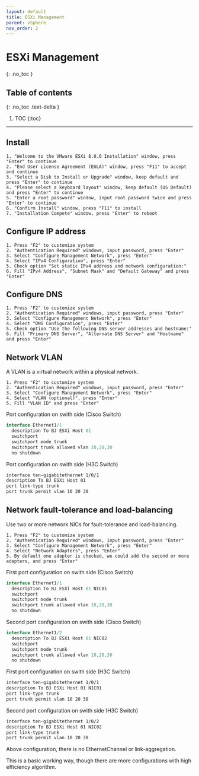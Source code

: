 ```yaml
---
layout: default
title: ESXi Management
parent: vSphere
nav_order: 2
---
```


# ESXi Management
{: .no_toc }

## Table of contents
{: .no_toc .text-delta }

1. TOC
{:toc}

---

## Install

```shell
1. "Welcome to the VMware ESXi 8.0.0 Installation" window, press "Enter" to continue
2. "End User License Agreement (EULA)" window, press "F11" to accept and continue
3. "Select a Disk to Install or Upgrade" window, keep default and press "Enter" to continue
4. "Please select a keyboard layout" window, keep default (US Default) and press "Enter" to continue
5. "Enter a root password" window, input root password twice and press "Enter" to continue
6. "Confirm Install" window, press "F11" to install
7. "Installation Compete" window, press "Enter" to reboot
```

## Configure IP address
```shell
1. Press "F2" to customize system
2. "Authentication Required" windows, input password, press "Enter"
3. Select "Configure Management Network", press "Enter"
4. Select "IPv4 Configuration", press "Enter"
5. Check option "Set static IPv4 address and network configuration:"
6. Fill "IPv4 Address", "Subnet Mask" and "Default Gateway" and press "Enter"
```

## Configure DNS
```shell
1. Press "F2" to customize system
2. "Authentication Required" windows, input password, press "Enter"
3. Select "Configure Management Network", press "Enter"
4. Select "DNS Configuration", press "Enter"
5. Check option "Use the following DNS server addresses and hostname:"
6. Fill "Primary DNS Server", "Alternate DNS Server" and "Hostname" and press "Enter"
```

## Network VLAN

A VLAN is a virtual network within a physical network.

```shell
1. Press "F2" to customize system
2. "Authentication Required" windows, input password, press "Enter"
3. Select "Configure Management Network", press "Enter"
4. Select "VLAN (optional)", press "Enter"
5. Fill "VLAN ID" and press "Enter"
```

Port configuration on swith side (Cisco Switch)
```js
interface Ethernet1/1
  description To BJ ESXi Host 01
  switchport
  switchport mode trunk
  switchport trunk allowed vlan 10,20,30
  no shutdown
```

Port configuration on swith side (H3C Switch)
```css
interface ten-gigabitethernet 1/0/1
description To BJ ESXi Host 01
port link-type trunk
port trunk permit vlan 10 20 30
```

## Network fault-tolerance and load-balancing

Use two or more network NICs for fault-tolerance and load-balancing.

```shell
1. Press "F2" to customize system
2. "Authentication Required" windows, input password, press "Enter"
3. Select "Configure Management Network", press "Enter"
4. Select "Network Adapters", press "Enter"
5. By default one adapter is checked, we could add the second or more adapters, and press "Enter"
```

First port configuration on swith side (Cisco Switch)
```js
interface Ethernet1/1
  description To BJ ESXi Host 01 NIC01
  switchport
  switchport mode trunk
  switchport trunk allowed vlan 10,20,30
  no shutdown
```

Second port configuration on swith side (Cisco Switch)
```js
interface Ethernet1/2
  description To BJ ESXi Host 01 NIC02
  switchport
  switchport mode trunk
  switchport trunk allowed vlan 10,20,30
  no shutdown
```

First port configuration on swith side (H3C Switch)
```css
interface ten-gigabitethernet 1/0/1
description To BJ ESXi Host 01 NIC01
port link-type trunk
port trunk permit vlan 10 20 30
```

Second port configuration on swith side (H3C Switch)
```css
interface ten-gigabitethernet 1/0/2
description To BJ ESXi Host 01 NIC02
port link-type trunk
port trunk permit vlan 10 20 30
```

Above configuration, there is no EthernetChannel or link-aggregation.

This is a basic working way, though there are more configurations with high efficiency algorithm.